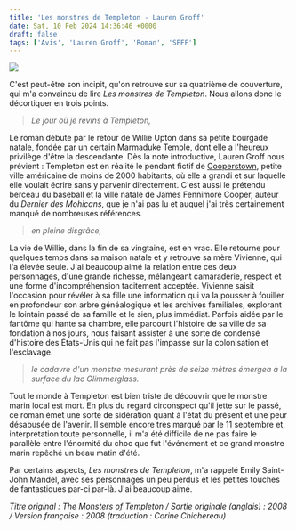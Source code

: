 ```yaml
---
title: 'Les monstres de Templeton - Lauren Groff'
date: Sat, 10 Feb 2024 14:36:46 +0000
draft: false
tags: ['Avis', 'Lauren Groff', 'Roman', 'SFFF']
---
```


![](https://carnetslunaires.wordpress.com/wp-content/uploads/2024/02/monstres_templeton.jpg?w=634)

C'est peut-être son incipit, qu'on retrouve sur sa quatrième de couverture, qui m'a convaincu de lire _Les monstres de Templeton_. Nous allons donc le décortiquer en trois points.

> _Le jour où je revins à Templeton,_

Le roman débute par le retour de Willie Upton dans sa petite bourgade natale, fondée par un certain Marmaduke Temple, dont elle a l'heureux privilège d'être la descendante. Dès la note introductive, Lauren Groff nous prévient : Templeton est en réalité le pendant fictif de [Cooperstown](https://fr.wikipedia.org/wiki/Cooperstown_(New_York)), petite ville américaine de moins de 2000 habitants, où elle a grandi et sur laquelle elle voulait écrire sans y parvenir directement. C'est aussi le prétendu berceau du baseball et la ville natale de James Fennimore Cooper, auteur du _Dernier des Mohicans_, que je n'ai pas lu et auquel j'ai très certainement manqué de nombreuses références.

> _en pleine disgrâce,_

La vie de Willie, dans la fin de sa vingtaine, est en vrac. Elle retourne pour quelques temps dans sa maison natale et y retrouve sa mère Vivienne, qui l'a élevée seule. J'ai beaucoup aimé la relation entre ces deux personnages, d'une grande richesse, mélangeant camaraderie, respect et une forme d'incompréhension tacitement acceptée. Vivienne saisit l'occasion pour révéler à sa fille une information qui va la pousser à fouiller en profondeur son arbre généalogique et les archives familiales, explorant le lointain passé de sa famille et le sien, plus immédiat. Parfois aidée par le fantôme qui hante sa chambre, elle parcourt l'histoire de sa ville de sa fondation à nos jours, nous faisant assister à une sorte de condensé d'histoire des États-Unis qui ne fait pas l'impasse sur la colonisation et l'esclavage.

> _le cadavre d'un monstre mesurant près de seize mètres émergea à la surface du lac Glimmerglass._

Tout le monde à Templeton est bien triste de découvrir que le monstre marin local est mort. En plus du regard circonspect qu'il jette sur le passé, ce roman émet une sorte de sidération quant à l'état du présent et une peur désabusée de l'avenir. Il semble encore très marqué par le 11 septembre et, interprétation toute personnelle, il m'a été difficile de ne pas faire le parallèle entre l'énormité du choc que fut l'événement et ce grand monstre marin repêché un beau matin d'été.

Par certains aspects, _Les monstres de Templeton_, m'a rappelé Emily Saint-John Mandel, avec ses personnages un peu perdus et les petites touches de fantastiques par-ci par-là. J'ai beaucoup aimé.

_Titre original : The Monsters of Templeton / Sortie originale (anglais) : 2008 / Version française : 2008 (traduction : Carine Chichereau)_